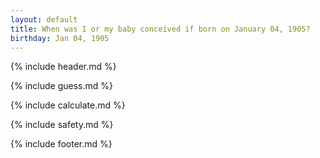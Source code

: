 ```yaml
---
layout: default
title: When was I or my baby conceived if born on January 04, 1905?
birthday: Jan 04, 1905
---
```


{% include header.md %}

{% include guess.md %}

{% include calculate.md %}

{% include safety.md %}

{% include footer.md %}



